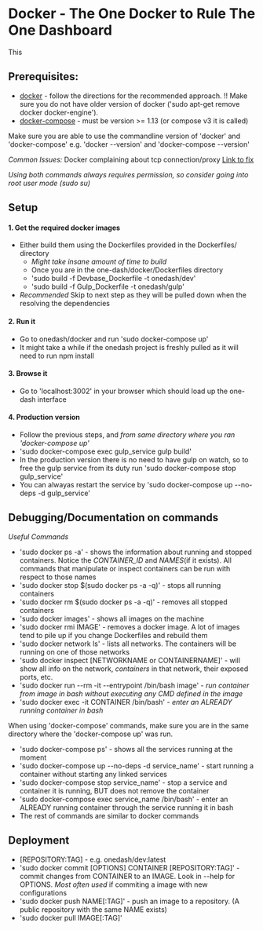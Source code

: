 # Docker - The One Docker to Rule The One Dashboard

This

## Prerequisites:
- [docker](https://docs.docker.com/engine/installation/linux/ubuntu/) - follow the directions for the recommended approach. !! Make sure you do not have older version of docker ('sudo apt-get remove docker docker-engine').
- [docker-compose](https://docs.docker.com/compose/install/) - must be version >= 1.13 (or compose v3 it is called)

Make sure you are able to use the commandline version of 'docker' and 'docker-compose'
e.g. 'docker --version' and 'docker-compose --version'

_Common Issues:_
Docker complaining about tcp connection/proxy
[Link to fix](https://docs.docker.com/engine/admin/systemd/#httphttps-proxy)

*Using both commands always requires permission, so consider going into root user mode (sudo su)*

## Setup

#### 1. Get the required docker images
- Either build them using the Dockerfiles provided in the Dockerfiles/ directory
    - *Might take insane amount of time to build*
    - Once you are in the one-dash/docker/Dockerfiles directory
    - 'sudo build -f Devbase_Dockerfile -t onedash/dev'
    - 'sudo build -f Gulp_Dockerfile -t onedash/gulp'
- *Recommended* Skip to next step as they will be pulled down when the resolving the dependencies

#### 2. Run it
- Go to onedash/docker and run 'sudo docker-compose up'
- It might take a while if the onedash project is freshly pulled as it will need to run npm install

#### 3. Browse it
- Go to 'localhost:3002' in your browser which should load up the one-dash interface

#### 4. Production version
- Follow the previous steps, and *from same directory where you ran 'docker-compose up'*
- 'sudo docker-compose exec gulp_service gulp build'
- In the production version there is no need to have gulp on watch, so to free the gulp service from its duty run 'sudo docker-compose stop gulp_service'
- You can alwayas restart the service by 'sudo docker-compose up --no-deps -d gulp_service'


## Debugging/Documentation on commands

_Useful Commands_
- 'sudo docker ps -a' - shows the information about running and stopped containers. Notice the *CONTAINER_ID* and *NAMES*(if it exists). All commands that manipulate or inspect containers can be run with respect to those names
- 'sudo docker stop $(sudo docker ps -a -q)' - stops all running containers
- 'sudo docker rm $(sudo docker ps -a -q)' - removes all stopped containers
- 'sudo docker images' - shows all images on the machine
- 'sudo docker rmi IMAGE' - removes a docker image. A lot of images tend to pile up if you change Dockerfiles and rebuild them
- 'sudo docker network ls' - lists all networks. The containers will be running on one of those networks
- 'sudo docker inspect [NETWORKNAME or CONTAINERNAME]' - will show all info on the network, _containers_ in that network, their exposed ports, etc.
- 'sudo docker run --rm -it --entrypoint /bin/bash image' - *run container from image in bash without executing any CMD defined in the image*
- 'sudo docker exec -it CONTAINER /bin/bash' - *enter an ALREADY running container in bash*

When using 'docker-compose' commands, make sure you are in the same directory where the 'docker-compose up' was run.

- 'sudo docker-compose ps' - shows all the services running at the moment
- 'sudo docker-compose up --no-deps -d service_name' - start running a container without starting any linked services
- 'sudo docker-compose stop service_name' - stop a service and container it is running, BUT does not remove the container
- 'sudo docker-compose exec service_name /bin/bash' - enter an ALREADY running container through the service running it in bash
- The rest of commands are similar to docker commands

## Deployment
- [REPOSITORY:TAG] - e.g. onedash/dev:latest
- 'sudo docker commit [OPTIONS] CONTAINER [REPOSITORY:TAG]' - commit changes from CONTAINER to an IMAGE. Look in --help for OPTIONS. *Most often used* if commiting a image with new configurations
- 'sudo docker push NAME[:TAG]' - push an image to a repository. (A public repository with the same NAME exists)
- 'sudo docker pull IMAGE[:TAG]'

